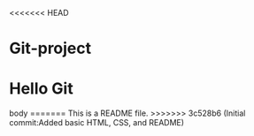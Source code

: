 <<<<<<< HEAD
# Git-project
<h1>Hello Git</h1>
body 
=======
This is a README file.
>>>>>>> 3c528b6 (Initial commit:Added basic HTML, CSS, and README)
